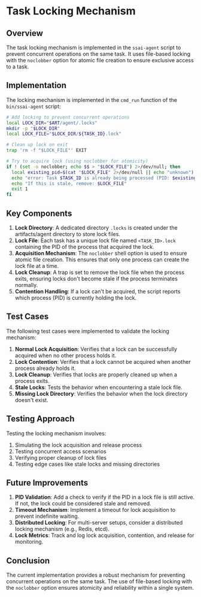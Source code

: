 # Task Locking Mechanism

## Overview

The task locking mechanism is implemented in the `ssai-agent` script to prevent concurrent operations
on the same task. It uses file-based locking with the `noclobber` option for atomic file creation to
ensure exclusive access to a task.

## Implementation

The locking mechanism is implemented in the `cmd_run` function of the `bin/ssai-agent` script:

```bash
# Add locking to prevent concurrent operations
local LOCK_DIR="$ART/agent/.locks"
mkdir -p "$LOCK_DIR"
local LOCK_FILE="$LOCK_DIR/${TASK_ID}.lock"

# Clean up lock on exit
trap 'rm -f "$LOCK_FILE"' EXIT

# Try to acquire lock (using noclobber for atomicity)
if ! (set -o noclobber; echo $$ > "$LOCK_FILE") 2>/dev/null; then
  local existing_pid=$(cat "$LOCK_FILE" 2>/dev/null || echo "unknown")
  echo "error: Task $TASK_ID is already being processed (PID: $existing_pid)"
  echo "If this is stale, remove: $LOCK_FILE"
  exit 1
fi
```

## Key Components

1. **Lock Directory**: A dedicated directory `.locks` is created under the artifacts/agent directory
   to store lock files.
2. **Lock File**: Each task has a unique lock file named `<TASK_ID>.lock` containing the PID of the
   process that acquired the lock.
3. **Acquisition Mechanism**: The `noclobber` shell option is used to ensure atomic file creation.
   This ensures that only one process can create the lock file at a time.
4. **Lock Cleanup**: A trap is set to remove the lock file when the process exits, ensuring locks
   don't become stale if the process terminates normally.
5. **Contention Handling**: If a lock can't be acquired, the script reports which process (PID) is
   currently holding the lock.

## Test Cases

The following test cases were implemented to validate the locking mechanism:

1. **Normal Lock Acquisition**: Verifies that a lock can be successfully acquired when no other
   process holds it.
2. **Lock Contention**: Verifies that a lock cannot be acquired when another process already holds
   it.
3. **Lock Cleanup**: Verifies that locks are properly cleaned up when a process exits.
4. **Stale Locks**: Tests the behavior when encountering a stale lock file.
5. **Missing Lock Directory**: Verifies the behavior when the lock directory doesn't exist.

## Testing Approach

Testing the locking mechanism involves:

1. Simulating the lock acquisition and release process
2. Testing concurrent access scenarios
3. Verifying proper cleanup of lock files
4. Testing edge cases like stale locks and missing directories

## Future Improvements

1. **PID Validation**: Add a check to verify if the PID in a lock file is still active. If not, the
   lock could be considered stale and removed.
2. **Timeout Mechanism**: Implement a timeout for lock acquisition to prevent indefinite waiting.
3. **Distributed Locking**: For multi-server setups, consider a distributed locking mechanism (e.g.,
   Redis, etcd).
4. **Lock Metrics**: Track and log lock acquisition, contention, and release for monitoring.

## Conclusion

The current implementation provides a robust mechanism for preventing concurrent operations on the
same task. The use of file-based locking with the `noclobber` option ensures atomicity and
reliability within a single system.
